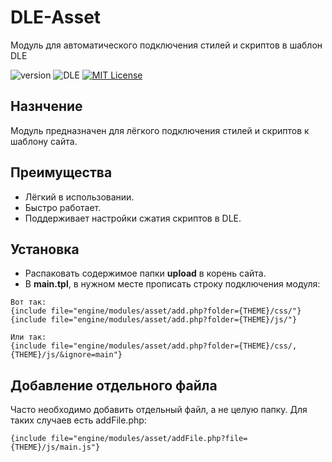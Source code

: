 # DLE-Asset
Модуль для автоматического подключения стилей и скриптов в шаблон DLE

![version](https://img.shields.io/badge/version-1.1.1-red.svg?style=flat-square "Version")
![DLE](https://img.shields.io/badge/DLE-9.x-green.svg?style=flat-square "DLE Version")
[![MIT License](https://img.shields.io/badge/license-MIT-blue.svg?style=flat-square)](https://github.com/pafnuty/DLE-Asset/blob/master/LICENSE)

## Назнчение
Модуль предназначен для лёгкого подключения стилей и скриптов к шаблону сайта.

## Преимущества
- Лёгкий в использовании.
- Быстро работает.
- Поддерживает настройки сжатия скриптов в DLE.


## Установка
- Распаковать содержимое папки **upload** в корень сайта.
- В **main.tpl**, в нужном месте прописать строку подключения модуля:
```smarty
Вот так:
{include file="engine/modules/asset/add.php?folder={THEME}/css/"}
{include file="engine/modules/asset/add.php?folder={THEME}/js/"}

Или так:
{include file="engine/modules/asset/add.php?folder={THEME}/css/,{THEME}/js/&ignore=main"}
```

## Добавление отдельного файла
Часто необходимо добавить отдельный файл, а не целую папку.
Для таких случаев есть addFile.php:

```smarty
{include file="engine/modules/asset/addFile.php?file={THEME}/js/main.js"}
```
